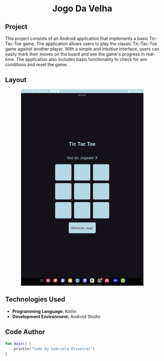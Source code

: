<h1 align="center">Jogo Da Velha</h1>

## Project
This project consists of an Android application that implements a basic Tic-Tac-Toe game. The application allows users to play the classic Tic-Tac-Toe game against another player. With a simple and intuitive interface, users can easily mark their moves on the board and see the game's progress in real-time. The application also includes basic functionality to check for win conditions and reset the game.

## Layout
<div align="center">
  <img src="./images/tictactoe.jpeg" alt="App Screenshot" width="400"/>
</div>

## Technologies Used
- **Programming Language:** Kotlin
- **Development Environment:** Android Studio

## Code Author
```kotlin
fun main() {
    println("Code by Gabriela Oliveira!")
}
